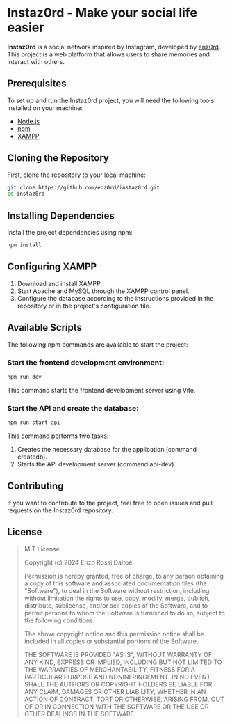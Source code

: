 # Instaz0rd - Make your social life easier

**Instaz0rd** is a social network inspired by Instagram, developed by [enz0rd](https://github.com/enz0rd/instaz0rd). This project is a web platform that allows users to share memories and interact with others.

## Prerequisites

To set up and run the Instaz0rd project, you will need the following tools installed on your machine:

- [Node.js](https://nodejs.org/)
- [npm](https://www.npmjs.com/)
- [XAMPP](https://www.apachefriends.org/index.html)

## Cloning the Repository

First, clone the repository to your local machine:

```bash
git clone https://github.com/enz0rd/instaz0rd.git
cd instaz0rd
```

## Installing Dependencies

Install the project dependencies using npm:

```bash
npm install
```

## Configuring XAMPP

1. Download and install XAMPP.
2. Start Apache and MySQL through the XAMPP control panel.
3. Configure the database according to the instructions provided in the repository or in the project's configuration file.

## Available Scripts

The following npm commands are available to start the project:

### Start the frontend development environment:

```bash
npm run dev
```

This command starts the frontend development server using Vite.

### Start the API and create the database:

```bash
npm run start-api
```

This command performs two tasks:

1. Creates the necessary database for the application (command createdb).
2. Starts the API development server (command api-dev).

## Contributing

If you want to contribute to the project, feel free to open issues and pull requests on the Instaz0rd repository.

## License

> MIT License
>
> Copyright (c) 2024 Enzo Rossi Daltoé
>
> Permission is hereby granted, free of charge, to any person obtaining a copy
> of this software and associated documentation files (the "Software"), to deal
> in the Software without restriction, including without limitation the rights
> to use, copy, modify, merge, publish, distribute, sublicense, and/or sell
> copies of the Software, and to permit persons to whom the Software is
> furnished to do so, subject to the following conditions:
>
> The above copyright notice and this permission notice shall be included in all
> copies or substantial portions of the Software.
>
> THE SOFTWARE IS PROVIDED "AS IS", WITHOUT WARRANTY OF ANY KIND, EXPRESS OR
> IMPLIED, INCLUDING BUT NOT LIMITED TO THE WARRANTIES OF MERCHANTABILITY,
> FITNESS FOR A PARTICULAR PURPOSE AND NONINFRINGEMENT. IN NO EVENT SHALL THE
> AUTHORS OR COPYRIGHT HOLDERS BE LIABLE FOR ANY CLAIM, DAMAGES OR OTHER
> LIABILITY, WHETHER IN AN ACTION OF CONTRACT, TORT OR OTHERWISE, ARISING FROM,
> OUT OF OR IN CONNECTION WITH THE SOFTWARE OR THE USE OR OTHER DEALINGS IN THE
> SOFTWARE.
